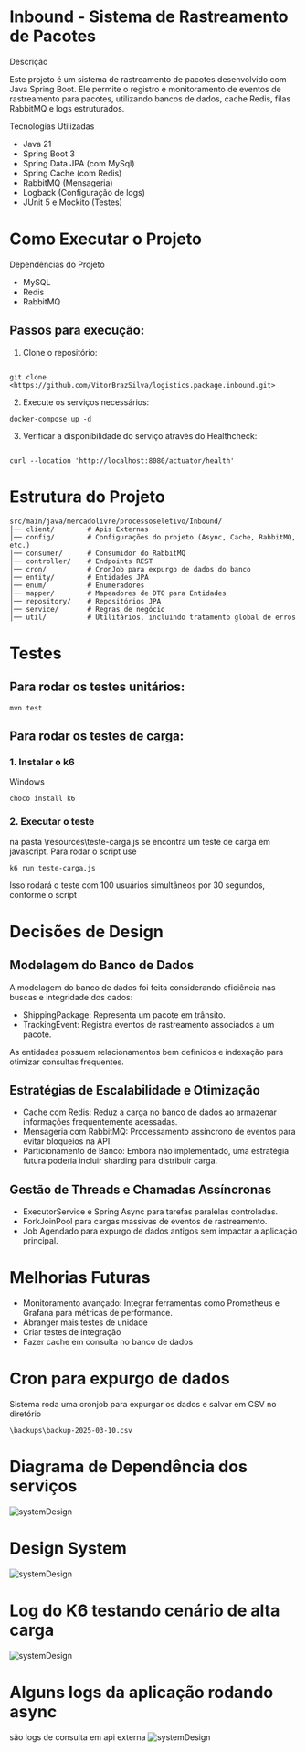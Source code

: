 # Inbound - Sistema de Rastreamento de Pacotes

Descrição

Este projeto é um sistema de rastreamento de pacotes desenvolvido com Java Spring Boot. Ele permite o registro e monitoramento de eventos de rastreamento para pacotes, utilizando bancos de dados, cache Redis, filas RabbitMQ e logs estruturados.

Tecnologias Utilizadas

- Java 21
- Spring Boot 3
- Spring Data JPA (com MySql)
- Spring Cache (com Redis)
- RabbitMQ (Mensageria)
- Logback (Configuração de logs)
- JUnit 5 e Mockito (Testes)

# Como Executar o Projeto

Dependências do Projeto

- MySQL
- Redis
- RabbitMQ

## Passos para execução:

1. Clone o repositório:
```

git clone <https://github.com/VitorBrazSilva/logistics.package.inbound.git>

```
2. Execute os serviços necessários:
```
docker-compose up -d
```
3. Verificar a disponibilidade do serviço através do Healthcheck:

```

curl --location 'http://localhost:8080/actuator/health'

```
# Estrutura do Projeto

```
src/main/java/mercadolivre/processoseletivo/Inbound/
│── client/        # Apis Externas
│── config/        # Configurações do projeto (Async, Cache, RabbitMQ, etc.)
│── consumer/      # Consumidor do RabbitMQ
│── controller/    # Endpoints REST
│── cron/          # CronJob para expurgo de dados do banco
│── entity/        # Entidades JPA
│── enum/          # Enumeradores
│── mapper/        # Mapeadores de DTO para Entidades
│── repository/    # Repositórios JPA
│── service/       # Regras de negócio
│── util/          # Utilitários, incluindo tratamento global de erros

```

# Testes

## Para rodar os testes unitários:

```
mvn test
```

## Para rodar os testes de carga:

### 1. Instalar o k6

Windows

```
choco install k6
```

### 2. Executar o teste
na pasta \resources\teste-carga.js se encontra um teste de carga em javascript. Para rodar o script use

```
k6 run teste-carga.js
```
Isso rodará o teste com 100 usuários simultâneos por 30 segundos, conforme o script

# Decisões de Design

## Modelagem do Banco de Dados

A modelagem do banco de dados foi feita considerando eficiência nas buscas e integridade dos dados:

- ShippingPackage: Representa um pacote em trânsito.
- TrackingEvent: Registra eventos de rastreamento associados a um pacote.

As entidades possuem relacionamentos bem definidos e indexação para otimizar consultas frequentes.

## Estratégias de Escalabilidade e Otimização

- Cache com Redis: Reduz a carga no banco de dados ao armazenar informações frequentemente acessadas.
- Mensageria com RabbitMQ: Processamento assíncrono de eventos para evitar bloqueios na API.
- Particionamento de Banco: Embora não implementado, uma estratégia futura poderia incluir sharding para distribuir carga.

## Gestão de Threads e Chamadas Assíncronas

- ExecutorService e Spring Async para tarefas paralelas controladas.
- ForkJoinPool para cargas massivas de eventos de rastreamento.
- Job Agendado para expurgo de dados antigos sem impactar a aplicação principal.
  
# Melhorias Futuras

- Monitoramento avançado: Integrar ferramentas como Prometheus e Grafana para métricas de performance.
- Abranger mais testes de unidade
- Criar testes de integração
- Fazer cache em consulta no banco de dados


# Cron para expurgo de dados

Sistema roda uma cronjob para expurgar os dados e salvar em CSV no diretório 
```
\backups\backup-2025-03-10.csv
```

# Diagrama de Dependência dos serviços
![systemDesign](docs/resources/dependencias.png)

# Design System
![systemDesign](docs/resources/systemdesign.png)

# Log do K6 testando cenário de alta carga
![systemDesign](docs/resources/k6.png)

# Alguns logs da aplicação rodando async
são logs de consulta em api externa
![systemDesign](docs/resources/logs.png)



